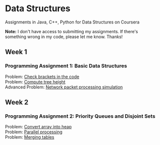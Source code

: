 # Data Structures
Assignments in Java, C++, Python for Data Structures on Coursera 

<strong>Note:</strong> I don't have access to submitting my assignments. If there's something wrong in my code, please let me know. Thanks!

## Week 1
### Programming Assignment 1: Basic Data Structures
Problem: [Check brackets in the code](https://github.com/akueisara/data-structures/tree/master/week%201/check_brackets_in_code) </br>
Problem: [Compute tree height](https://github.com/akueisara/data-structures/tree/master/week%201/tree_height) </br>
Advanced Problem: [Network packet processing simulation](https://github.com/akueisara/data-structures/tree/master/week%201/network_packet_processing_simulation) </br>

## Week 2
### Programming Assignment 2: Priority Queues and Disjoint Sets
Problem: [Convert array into heap](https://github.com/akueisara/data-structures/tree/master/week%202/make_heap) </br>
Problem: [Parallel processing](https://github.com/akueisara/data-structures/tree/master/week%202/job_queue) </br>
Problem: [Merging tables](https://github.com/akueisara/data-structures/tree/master/week%202/merging_tables) </br>
